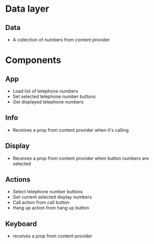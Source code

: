 # Data layer

## Data

- A collection of numbers from content provider

# Components

## App

- Load list of telephone numbers
- Set selected telephone number buttons
- Get displayed telephone numbers

## Info

- Receives a prop from content provider when it's calling

## Display

- Receives a prop from content provider when button numbers are selected

## Actions

- Select telephone number buttons
- Get current selected display numbers
- Call action from call button
- Hang up action from hang up button

## Keyboard

- receives a prop from content provider
